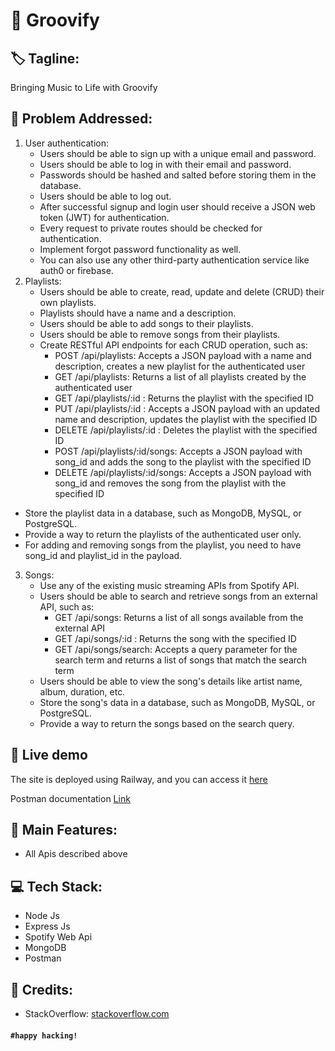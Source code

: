 # 🎼 Groovify

## 🏷 Tagline:

Bringing Music to Life with Groovify

## 🧐 Problem Addressed:

1. User authentication:
   - Users should be able to sign up with a unique email and password.
   - Users should be able to log in with their email and password.
   - Passwords should be hashed and salted before storing them in the database.
   - Users should be able to log out.
   - After successful signup and login user should receive a JSON web token (JWT) for authentication.
   - Every request to private routes should be checked for authentication.
   - Implement forgot password functionality as well.
   - You can also use any other third-party authentication service like auth0 or firebase.
2. Playlists:
   - Users should be able to create, read, update and delete (CRUD) their own playlists.
   - Playlists should have a name and a description.
   - Users should be able to add songs to their playlists.
   - Users should be able to remove songs from their playlists.
   - Create RESTful API endpoints for each CRUD operation, such as:
     - POST /api/playlists: Accepts a JSON payload with a name and description, creates a new playlist for the authenticated user
     - GET /api/playlists: Returns a list of all playlists created by the authenticated user
     - GET /api/playlists/:id : Returns the playlist with the specified ID
     - PUT /api/playlists/:id : Accepts a JSON payload with an updated name and description, updates the playlist with the specified ID
     - DELETE /api/playlists/:id : Deletes the playlist with the specified ID
     - POST /api/playlists/:id/songs: Accepts a JSON payload with song_id and adds the song to the playlist with the specified ID
     - DELETE /api/playlists/:id/songs: Accepts a JSON payload with song_id and removes the song from the playlist with the specified ID

- Store the playlist data in a database, such as MongoDB, MySQL, or PostgreSQL.
- Provide a way to return the playlists of the authenticated user only.
- For adding and removing songs from the playlist, you need to have song_id and playlist_id in the payload.

3. Songs:
   - Use any of the existing music streaming APIs from Spotify API.
   - Users should be able to search and retrieve songs from an external API, such as:
     - GET /api/songs: Returns a list of all songs available from the external API
     - GET /api/songs/:id : Returns the song with the specified ID
     - GET /api/songs/search: Accepts a query parameter for the search term and returns a list of songs that match the search term
   - Users should be able to view the song's details like artist name, album, duration, etc.
   - Store the song's data in a database, such as MongoDB, MySQL, or PostgreSQL.
   - Provide a way to return the songs based on the search query.

## 🔴 Live demo

The site is deployed using Railway, and you can access it [here](https://task-production-8ff6.up.railway.app/ping)

Postman documentation [Link](https://documenter.getpostman.com/view/14553418/2s8ZDU4NvK)

## 🚀 Main Features:

- All Apis described above

## 💻 Tech Stack:

- Node Js
- Express Js
- Spotify Web Api
- MongoDB
- Postman

## 🤝 Credits:

- StackOverflow: [stackoverflow.com](https://stackoverflow.com/)

#### `#happy hacking!`
